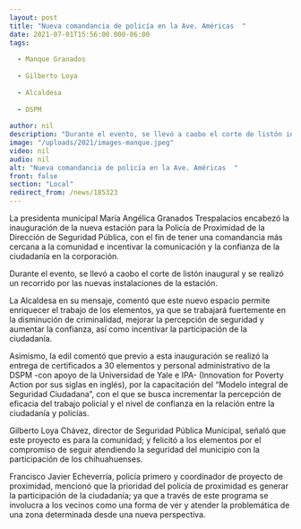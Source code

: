 ```yaml
---
layout: post
title: "Nueva comandancia de policía en la Ave. Américas  "
date: 2021-07-01T15:56:00.000-06:00
tags:
  
  - Manque Granados
  
  - Gilberto Loya
  
  - Alcaldesa
  
  - DSPM
  
author: nil
description: "Durante el evento, se llevó a caobo el corte de listón inaugural y se realizó un recorrido por las nuevas instalaciones de la estación."
image: "/uploads/2021/images-manque.jpeg"
video: nil
audio: nil
alt: "Nueva comandancia de policía en la Ave. Américas  "
front: false
section: "Local"
redirect_from: /news/185323
---
```


La presidenta municipal María Angélica Granados Trespalacios encabezó la inauguración de la nueva estación para la Policía de Proximidad de la Dirección de Seguridad Pública, con el fin de tener una comandancia más cercana a la comunidad e incentivar la comunicación y la confianza de la ciudadanía en la corporación.
 
Durante el evento, se llevó a caobo el corte de listón inaugural y se realizó un recorrido por las nuevas instalaciones de la estación.
 
La Alcaldesa en su mensaje, comentó que este nuevo espacio permite enriquecer el trabajo de los elementos, ya que se trabajará fuertemente en la disminución de criminalidad, mejorar la percepción de seguridad y aumentar la confianza, así como incentivar la participación de la ciudadanía.

Asimismo, la edil comentó que previo a esta inauguración se realizó la entrega de certificados a 30 elementos y personal administrativo de la DSPM -con apoyo de la Universidad de Yale e IPA- (Innovation for Poverty Action por sus siglas en inglés), por la capacitación del “Modelo integral de Seguridad Ciudadana”, con el que se busca incrementar la percepción de eficacia del trabajo policial y el nivel de confianza en la relación entre la ciudadanía y policías.
 
Gilberto Loya Chávez, director de Seguridad Pública Municipal, señaló que este proyecto es para la comunidad; y felicitó a los elementos por el compromiso de seguir atendiendo la seguridad del municipio con la participación de los chihuahuenses.
 
Francisco Javier Echeverría, policía primero y coordinador de proyecto de proximidad, mencionó que la prioridad del policía de proximidad es generar la participación de la ciudadanía; ya que a través de este programa se involucra a los vecinos como una forma de ver y atender la problemática de una zona determinada desde una nueva perspectiva.
